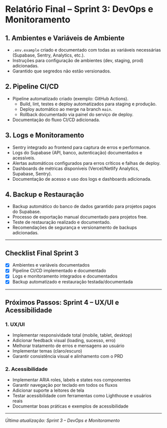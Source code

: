# Relatório Final – Sprint 3: DevOps e Monitoramento

## 1. Ambientes e Variáveis de Ambiente
- `.env.example` criado e documentado com todas as variáveis necessárias (Supabase, Sentry, Analytics, etc.).
- Instruções para configuração de ambientes (dev, staging, prod) adicionadas.
- Garantido que segredos não estão versionados.

## 2. Pipeline CI/CD
- Pipeline automatizado criado (exemplo: GitHub Actions).
  - Build, lint, testes e deploy automatizados para staging e produção.
  - Deploy automático ao merge na branch `main`.
  - Rollback documentado via painel do serviço de deploy.
- Documentação do fluxo CI/CD adicionada.

## 3. Logs e Monitoramento
- Sentry integrado ao frontend para captura de erros e performance.
- Logs do Supabase (API, banco, autenticação) documentados e acessíveis.
- Alertas automáticos configurados para erros críticos e falhas de deploy.
- Dashboards de métricas disponíveis (Vercel/Netlify Analytics, Supabase, Sentry).
- Documentação de acesso e uso dos logs e dashboards adicionada.

## 4. Backup e Restauração
- Backup automático do banco de dados garantido para projetos pagos do Supabase.
- Processo de exportação manual documentado para projetos free.
- Teste de restauração realizado e documentado.
- Recomendações de segurança e versionamento de backups adicionadas.

---

## Checklist Final Sprint 3
- [x] Ambientes e variáveis documentados
- [x] Pipeline CI/CD implementado e documentado
- [x] Logs e monitoramento integrados e documentados
- [x] Backup automatizado e restauração testada/documentada

---

## Próximos Passos: Sprint 4 – UX/UI e Acessibilidade

### 1. UX/UI
- Implementar responsividade total (mobile, tablet, desktop)
- Adicionar feedback visual (loading, sucesso, erro)
- Melhorar tratamento de erros e mensagens ao usuário
- Implementar temas (claro/escuro)
- Garantir consistência visual e alinhamento com o PRD

### 2. Acessibilidade
- Implementar ARIA roles, labels e states nos componentes
- Garantir navegação por teclado em todos os fluxos
- Adicionar suporte a leitores de tela
- Testar acessibilidade com ferramentas como Lighthouse e usuários reais
- Documentar boas práticas e exemplos de acessibilidade

---

*Última atualização: Sprint 3 – DevOps e Monitoramento* 